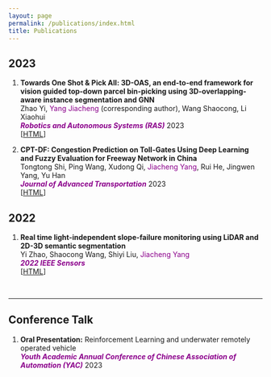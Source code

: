 ```yaml
---
layout: page
permalink: /publications/index.html
title: Publications
---
```



## 2023
1. **Towards One Shot & Pick All: 3D-OAS, an end-to-end framework for vision guided top-down parcel bin-picking using 3D-overlapping-aware instance segmentation and GNN**  
Zhao Yi, <font color='DarkMagenta'>Yang Jiacheng</font> (corresponding author), Wang Shaocong, Li Xiaohui  
***<font color='DarkMagenta'>Robotics and Autonomous Systems (RAS)</font>*** 2023  
[[HTML](https://www.sciencedirect.com/science/article/abs/pii/S0921889023001306)]  

2. **CPT-DF: Congestion Prediction on Toll-Gates Using Deep Learning and Fuzzy Evaluation for Freeway Network in China**  
Tongtong Shi, Ping Wang, Xudong Qi, <font color='DarkMagenta'>Jiacheng Yang</font>, Rui He, Jingwen Yang, Yu Han  
***<font color='DarkMagenta'>Journal of Advanced Transportation</font>*** 2023  
[[HTML](https://www.hindawi.com/journals/jat/2023/2941035/)]  


## 2022

1. **Real time light-independent slope-failure monitoring using LiDAR and 2D-3D semantic segmentation**  
Yi Zhao, Shaocong Wang, Shiyi Liu, <font color='DarkMagenta'>Jiacheng Yang</font>  
***<font color='DarkMagenta'>2022 IEEE Sensors</font>***  
[[HTML](https://ieeexplore.ieee.org/abstract/document/9967046)]

<br>

---

## Conference Talk

1. **Oral Presentation:** Reinforcement Learning and underwater remotely operated vehicle  
***<font color='DarkMagenta'>Youth Academic Annual Conference of Chinese Association of Automation (YAC)</font>*** 2023
